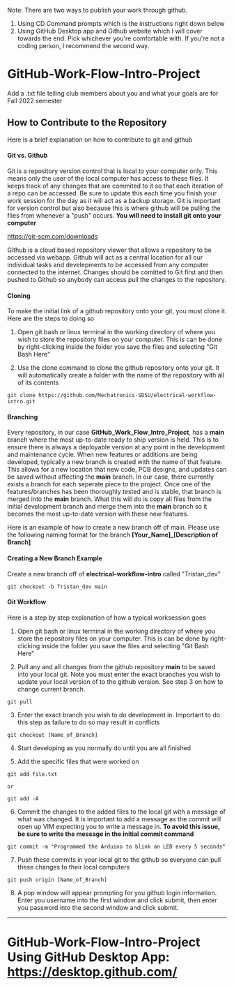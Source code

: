 Note: There are two ways to publish your work through github. 
1. Using CD Command prompts which is the instructions right down below
2. Using GitHub Desktop app and Github website which I will cover towards the end. Pick whichever you're comfortable with. 
If you're not a coding person, I recommend the second way. 


# GitHub-Work-Flow-Intro-Project
Add a .txt file telling club members about you and what your goals are for Fall 2022 semester

## How to Contribute to the Repository
Here is a brief explanation on how to contribute to git and github

#### Git vs. Github
Git is a repository version control that is local to your computer only. This means only the user of the local computer has access to these files. It keeps track of any changes that are commited to it so that each iteration of a repo can be accessed. Be sure to update this each time you finish your work session for the day as it will act as a backup storage. Git is important for version control but also because this is where github will be pulling the files from whenever a "push" occurs. **You will need to install git onto your computer**

https://git-scm.com/downloads

Github is a cloud based repository viewer that allows a repository to be accessed via webapp. Github will act as a central location for all our individual tasks and develepments to be accessed from any computer connected to the internet. Changes should be comitted to Git first and then pushed to Github so anybody can access pull the changes to the repository.

#### Cloning
To make the initial link of a github repository onto your git, you must clone it. Here are the steps to doing so

1. Open git bash or linux terminal in the working directory of where you wish to store the repository files on your computer. This is can be done by right-clicking inside the folder you save the files and selecting "Git Bash Here"

2. Use the clone command to clone the github repository onto your git. It will automatically create a folder with the name of the repository with all of its contents
```
git clone https://github.com/Mechatronics-SDSU/electrical-workflow-intro.git
```

#### Branching
Every repository, in our case **GitHub_Work_Flow_Intro_Project**, has a **main** branch where the most up-to-date ready to ship version is held. This is to ensure there is always a deployable version at any point in the development and maintenance cycle. When new features or additions are being developed, typically a new branch is created with the name of that feature. This allows for a new location that new code, PCB designs, and updates can be saved without affecting the **main** branch. In our case, there currently exists a branch for each seperate piece to the project. Once one of the features/branches has been thoroughly tested and is stable, that branch is merged into the **main** branch. What this will do is copy all files from the initial development branch and merge them into the **main** branch so it becomes the most up-to-date version with these new features.

Here is an example of how to create a new branch off of main. Please use the following naming format for the branch **[Your_Name]_[Description of Branch]**

#### Creating a New Branch Example


Create a new branch off of **electrical-workflow-intro** called "Tristan_dev"

```
git checkout -b Tristan_dev main
```

#### Git Workflow

Here is a step by step explanation of how a typical worksession goes

1. Open git bash or linux terminal in the working directory of where you store the repository files on your computer. This is can be done by right-clicking inside the folder you save the files and selecting "Git Bash Here"


2. Pull any and all changes from the github repository **main** to be saved into your local git. Note you must enter the exact branches you wish to update your local version of to the github version. See step 3 on how to change current branch. 
```
git pull
```

3. Enter the exact branch you wish to do development in. Important to do this step as failure to do so may result in conflicts
```
git checkout [Name_of_Branch]
```

4. Start developing as you normally do until you are all finished


5. Add the specific files that were worked on
```
git add file.txt

or

git add -A
```

6. Commit the changes to the added files to the local git with a message of what was changed. It is important to add a message as the commit will open up VIM expecting you to write a message in. **To avoid this issue, be sure to write the message in the initial commit command**
```
git commit -m "Programmed the Arduino to blink an LED every 5 seconds"
```


7. Push these commits in your local git to the github so everyone can pull these changes to their local computers
```
git push origin [Name_of_Branch]
```

8. A pop window will appear prompting for you github login information. Enter you username into the first window and click submit, then enter you password into the second window and click submit.
-----------------------------------------------------------------------------------------------------------------------------------------------------------------------

# GitHub-Work-Flow-Intro-Project Using GitHub Desktop App: https://desktop.github.com/
